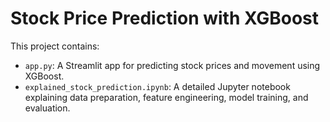 # Stock Price Prediction with XGBoost

This project contains:
- `app.py`: A Streamlit app for predicting stock prices and movement using XGBoost.
- `explained_stock_prediction.ipynb`: A detailed Jupyter notebook explaining data preparation, feature engineering, model training, and evaluation.
